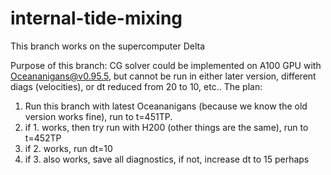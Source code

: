 # internal-tide-mixing

This branch works on the supercomputer Delta

Purpose of this branch:
CG solver could be implemented on A100 GPU with Oceananigans@v0.95.5, but cannot be run in either later version, different diags (velocities), or dt reduced from 20 to 10, etc..
The plan: 
1. Run this branch with latest Oceananigans (because we know the old version works fine), run to t=451TP.
2. if 1. works, then try run with H200 (other things are the same), run to t=452TP
3. if 2. works, run dt=10
4. if 3. also works, save all diagnostics, if not, increase dt to 15 perhaps


